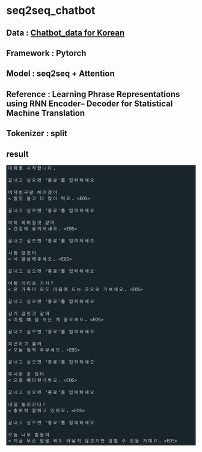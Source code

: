 # seq2seq_chatbot

## Data : [Chatbot_data for Korean](https://github.com/songys/Chatbot_data)

## Framework : Pytorch

## Model : seq2seq + Attention

## Reference : Learning Phrase Representations using RNN Encoder– Decoder for Statistical Machine Translation

## Tokenizer : split

## result
![img](result.png)

